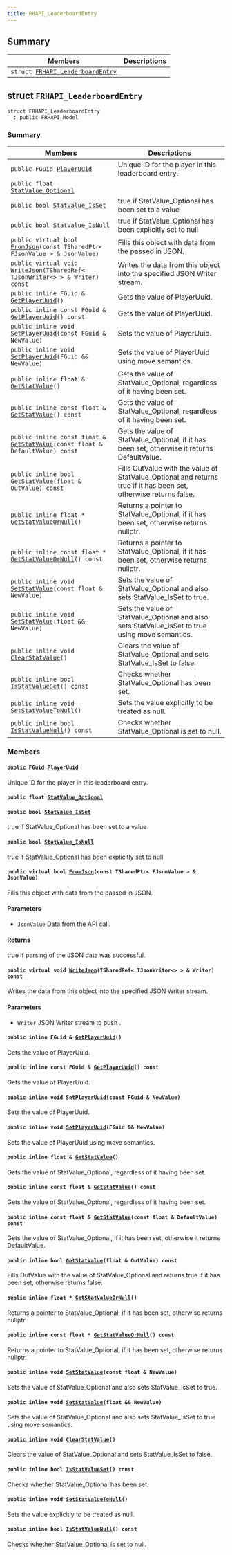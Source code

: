 ```yaml
---
title: RHAPI_LeaderboardEntry
---
```


## Summary

 Members                        | Descriptions                                
--------------------------------|---------------------------------------------
`struct `[`FRHAPI_LeaderboardEntry`](#structFRHAPI__LeaderboardEntry) | 

## struct `FRHAPI_LeaderboardEntry` <a id="structFRHAPI__LeaderboardEntry"></a>

```
struct FRHAPI_LeaderboardEntry
  : public FRHAPI_Model
```

### Summary

 Members                        | Descriptions                                
--------------------------------|---------------------------------------------
`public FGuid `[`PlayerUuid`](#structFRHAPI__LeaderboardEntry_1a70dd9cb134348a994acd70e9ba941a10) | Unique ID for the player in this leaderboard entry.
`public float `[`StatValue_Optional`](#structFRHAPI__LeaderboardEntry_1a6f8764c65207db12a8d9081daba20b51) | 
`public bool `[`StatValue_IsSet`](#structFRHAPI__LeaderboardEntry_1ad60dd1ef0f62a1d6f91e121d8a1370e2) | true if StatValue_Optional has been set to a value
`public bool `[`StatValue_IsNull`](#structFRHAPI__LeaderboardEntry_1a6f489b8233d3344bca2854b011a1ded2) | true if StatValue_Optional has been explicitly set to null
`public virtual bool `[`FromJson`](#structFRHAPI__LeaderboardEntry_1a190bd5ee502e7af120154341f7cced2e)`(const TSharedPtr< FJsonValue > & JsonValue)` | Fills this object with data from the passed in JSON.
`public virtual void `[`WriteJson`](#structFRHAPI__LeaderboardEntry_1ac62b460a8721ef56d4f1fe0ed879cc4e)`(TSharedRef< TJsonWriter<> > & Writer) const` | Writes the data from this object into the specified JSON Writer stream.
`public inline FGuid & `[`GetPlayerUuid`](#structFRHAPI__LeaderboardEntry_1a72c177336529472656b1680fe977d9ed)`()` | Gets the value of PlayerUuid.
`public inline const FGuid & `[`GetPlayerUuid`](#structFRHAPI__LeaderboardEntry_1a261f1e251de17cef5cd0446fa0cf06d4)`() const` | Gets the value of PlayerUuid.
`public inline void `[`SetPlayerUuid`](#structFRHAPI__LeaderboardEntry_1ad13bcfe4966a694f3936ac4f4669e73a)`(const FGuid & NewValue)` | Sets the value of PlayerUuid.
`public inline void `[`SetPlayerUuid`](#structFRHAPI__LeaderboardEntry_1af3b2abc509ed50276591e7191f2ed7f4)`(FGuid && NewValue)` | Sets the value of PlayerUuid using move semantics.
`public inline float & `[`GetStatValue`](#structFRHAPI__LeaderboardEntry_1a99b4df1145bc41b62cc6d95671d23644)`()` | Gets the value of StatValue_Optional, regardless of it having been set.
`public inline const float & `[`GetStatValue`](#structFRHAPI__LeaderboardEntry_1ab1d54cd0815c874a5210caa1c847c360)`() const` | Gets the value of StatValue_Optional, regardless of it having been set.
`public inline const float & `[`GetStatValue`](#structFRHAPI__LeaderboardEntry_1a0d3a9b2772208186195e6b87652b3376)`(const float & DefaultValue) const` | Gets the value of StatValue_Optional, if it has been set, otherwise it returns DefaultValue.
`public inline bool `[`GetStatValue`](#structFRHAPI__LeaderboardEntry_1a17dec48cd9b2d152e6091707cb3d733d)`(float & OutValue) const` | Fills OutValue with the value of StatValue_Optional and returns true if it has been set, otherwise returns false.
`public inline float * `[`GetStatValueOrNull`](#structFRHAPI__LeaderboardEntry_1a20ed77ea6bf91d30ff266d70065061d9)`()` | Returns a pointer to StatValue_Optional, if it has been set, otherwise returns nullptr.
`public inline const float * `[`GetStatValueOrNull`](#structFRHAPI__LeaderboardEntry_1a4a3ee1044627be0f338d17b8fada3bbc)`() const` | Returns a pointer to StatValue_Optional, if it has been set, otherwise returns nullptr.
`public inline void `[`SetStatValue`](#structFRHAPI__LeaderboardEntry_1afb72edb4726a8390a5f807a9a701830c)`(const float & NewValue)` | Sets the value of StatValue_Optional and also sets StatValue_IsSet to true.
`public inline void `[`SetStatValue`](#structFRHAPI__LeaderboardEntry_1a927f73df5e9187445c006cdafd23c364)`(float && NewValue)` | Sets the value of StatValue_Optional and also sets StatValue_IsSet to true using move semantics.
`public inline void `[`ClearStatValue`](#structFRHAPI__LeaderboardEntry_1aa836e9b830d63f58af52b221ce0a95d4)`()` | Clears the value of StatValue_Optional and sets StatValue_IsSet to false.
`public inline bool `[`IsStatValueSet`](#structFRHAPI__LeaderboardEntry_1a0c62b1358fcfa2be488f28ac89577012)`() const` | Checks whether StatValue_Optional has been set.
`public inline void `[`SetStatValueToNull`](#structFRHAPI__LeaderboardEntry_1a5cff19b50cdecd03f0c01f67644626a3)`()` | Sets the value explicitly to be treated as null.
`public inline bool `[`IsStatValueNull`](#structFRHAPI__LeaderboardEntry_1ae67b742de247cedfbb9cfb942def4cae)`() const` | Checks whether StatValue_Optional is set to null.

### Members

#### `public FGuid `[`PlayerUuid`](#structFRHAPI__LeaderboardEntry_1a70dd9cb134348a994acd70e9ba941a10) <a id="structFRHAPI__LeaderboardEntry_1a70dd9cb134348a994acd70e9ba941a10"></a>

Unique ID for the player in this leaderboard entry.

#### `public float `[`StatValue_Optional`](#structFRHAPI__LeaderboardEntry_1a6f8764c65207db12a8d9081daba20b51) <a id="structFRHAPI__LeaderboardEntry_1a6f8764c65207db12a8d9081daba20b51"></a>

#### `public bool `[`StatValue_IsSet`](#structFRHAPI__LeaderboardEntry_1ad60dd1ef0f62a1d6f91e121d8a1370e2) <a id="structFRHAPI__LeaderboardEntry_1ad60dd1ef0f62a1d6f91e121d8a1370e2"></a>

true if StatValue_Optional has been set to a value

#### `public bool `[`StatValue_IsNull`](#structFRHAPI__LeaderboardEntry_1a6f489b8233d3344bca2854b011a1ded2) <a id="structFRHAPI__LeaderboardEntry_1a6f489b8233d3344bca2854b011a1ded2"></a>

true if StatValue_Optional has been explicitly set to null

#### `public virtual bool `[`FromJson`](#structFRHAPI__LeaderboardEntry_1a190bd5ee502e7af120154341f7cced2e)`(const TSharedPtr< FJsonValue > & JsonValue)` <a id="structFRHAPI__LeaderboardEntry_1a190bd5ee502e7af120154341f7cced2e"></a>

Fills this object with data from the passed in JSON.

#### Parameters
* `JsonValue` Data from the API call.

#### Returns
true if parsing of the JSON data was successful.

#### `public virtual void `[`WriteJson`](#structFRHAPI__LeaderboardEntry_1ac62b460a8721ef56d4f1fe0ed879cc4e)`(TSharedRef< TJsonWriter<> > & Writer) const` <a id="structFRHAPI__LeaderboardEntry_1ac62b460a8721ef56d4f1fe0ed879cc4e"></a>

Writes the data from this object into the specified JSON Writer stream.

#### Parameters
* `Writer` JSON Writer stream to push .

#### `public inline FGuid & `[`GetPlayerUuid`](#structFRHAPI__LeaderboardEntry_1a72c177336529472656b1680fe977d9ed)`()` <a id="structFRHAPI__LeaderboardEntry_1a72c177336529472656b1680fe977d9ed"></a>

Gets the value of PlayerUuid.

#### `public inline const FGuid & `[`GetPlayerUuid`](#structFRHAPI__LeaderboardEntry_1a261f1e251de17cef5cd0446fa0cf06d4)`() const` <a id="structFRHAPI__LeaderboardEntry_1a261f1e251de17cef5cd0446fa0cf06d4"></a>

Gets the value of PlayerUuid.

#### `public inline void `[`SetPlayerUuid`](#structFRHAPI__LeaderboardEntry_1ad13bcfe4966a694f3936ac4f4669e73a)`(const FGuid & NewValue)` <a id="structFRHAPI__LeaderboardEntry_1ad13bcfe4966a694f3936ac4f4669e73a"></a>

Sets the value of PlayerUuid.

#### `public inline void `[`SetPlayerUuid`](#structFRHAPI__LeaderboardEntry_1af3b2abc509ed50276591e7191f2ed7f4)`(FGuid && NewValue)` <a id="structFRHAPI__LeaderboardEntry_1af3b2abc509ed50276591e7191f2ed7f4"></a>

Sets the value of PlayerUuid using move semantics.

#### `public inline float & `[`GetStatValue`](#structFRHAPI__LeaderboardEntry_1a99b4df1145bc41b62cc6d95671d23644)`()` <a id="structFRHAPI__LeaderboardEntry_1a99b4df1145bc41b62cc6d95671d23644"></a>

Gets the value of StatValue_Optional, regardless of it having been set.

#### `public inline const float & `[`GetStatValue`](#structFRHAPI__LeaderboardEntry_1ab1d54cd0815c874a5210caa1c847c360)`() const` <a id="structFRHAPI__LeaderboardEntry_1ab1d54cd0815c874a5210caa1c847c360"></a>

Gets the value of StatValue_Optional, regardless of it having been set.

#### `public inline const float & `[`GetStatValue`](#structFRHAPI__LeaderboardEntry_1a0d3a9b2772208186195e6b87652b3376)`(const float & DefaultValue) const` <a id="structFRHAPI__LeaderboardEntry_1a0d3a9b2772208186195e6b87652b3376"></a>

Gets the value of StatValue_Optional, if it has been set, otherwise it returns DefaultValue.

#### `public inline bool `[`GetStatValue`](#structFRHAPI__LeaderboardEntry_1a17dec48cd9b2d152e6091707cb3d733d)`(float & OutValue) const` <a id="structFRHAPI__LeaderboardEntry_1a17dec48cd9b2d152e6091707cb3d733d"></a>

Fills OutValue with the value of StatValue_Optional and returns true if it has been set, otherwise returns false.

#### `public inline float * `[`GetStatValueOrNull`](#structFRHAPI__LeaderboardEntry_1a20ed77ea6bf91d30ff266d70065061d9)`()` <a id="structFRHAPI__LeaderboardEntry_1a20ed77ea6bf91d30ff266d70065061d9"></a>

Returns a pointer to StatValue_Optional, if it has been set, otherwise returns nullptr.

#### `public inline const float * `[`GetStatValueOrNull`](#structFRHAPI__LeaderboardEntry_1a4a3ee1044627be0f338d17b8fada3bbc)`() const` <a id="structFRHAPI__LeaderboardEntry_1a4a3ee1044627be0f338d17b8fada3bbc"></a>

Returns a pointer to StatValue_Optional, if it has been set, otherwise returns nullptr.

#### `public inline void `[`SetStatValue`](#structFRHAPI__LeaderboardEntry_1afb72edb4726a8390a5f807a9a701830c)`(const float & NewValue)` <a id="structFRHAPI__LeaderboardEntry_1afb72edb4726a8390a5f807a9a701830c"></a>

Sets the value of StatValue_Optional and also sets StatValue_IsSet to true.

#### `public inline void `[`SetStatValue`](#structFRHAPI__LeaderboardEntry_1a927f73df5e9187445c006cdafd23c364)`(float && NewValue)` <a id="structFRHAPI__LeaderboardEntry_1a927f73df5e9187445c006cdafd23c364"></a>

Sets the value of StatValue_Optional and also sets StatValue_IsSet to true using move semantics.

#### `public inline void `[`ClearStatValue`](#structFRHAPI__LeaderboardEntry_1aa836e9b830d63f58af52b221ce0a95d4)`()` <a id="structFRHAPI__LeaderboardEntry_1aa836e9b830d63f58af52b221ce0a95d4"></a>

Clears the value of StatValue_Optional and sets StatValue_IsSet to false.

#### `public inline bool `[`IsStatValueSet`](#structFRHAPI__LeaderboardEntry_1a0c62b1358fcfa2be488f28ac89577012)`() const` <a id="structFRHAPI__LeaderboardEntry_1a0c62b1358fcfa2be488f28ac89577012"></a>

Checks whether StatValue_Optional has been set.

#### `public inline void `[`SetStatValueToNull`](#structFRHAPI__LeaderboardEntry_1a5cff19b50cdecd03f0c01f67644626a3)`()` <a id="structFRHAPI__LeaderboardEntry_1a5cff19b50cdecd03f0c01f67644626a3"></a>

Sets the value explicitly to be treated as null.

#### `public inline bool `[`IsStatValueNull`](#structFRHAPI__LeaderboardEntry_1ae67b742de247cedfbb9cfb942def4cae)`() const` <a id="structFRHAPI__LeaderboardEntry_1ae67b742de247cedfbb9cfb942def4cae"></a>

Checks whether StatValue_Optional is set to null.

